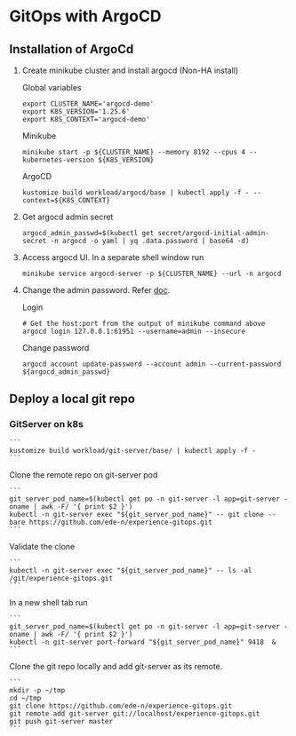 # GitOps with ArgoCD

## Installation of ArgoCd

1. Create minikube cluster and install argocd (Non-HA install)

    Global variables

    ```
    export CLUSTER_NAME='argocd-demo'
    export K8S_VERSION='1.25.6'
    export K8S_CONTEXT='argocd-demo'
    ```

    Minikube

    ```
    minikube start -p ${CLUSTER_NAME} --memory 8192 --cpus 4 --kubernetes-version ${K8S_VERSION}
    ```

    ArgoCD

    ```
    kustomize build workload/argocd/base | kubectl apply -f - --context=${K8S_CONTEXT}
    ```

2. Get argocd admin secret

    ```
    argocd_admin_passwd=$(kubectl get secret/argocd-initial-admin-secret -n argocd -o yaml | yq .data.password | base64 -d)
    ```

3. Access argocd UI. In a separate shell window run 

    ```
    minikube service argocd-server -p ${CLUSTER_NAME} --url -n argocd
    ```

4. Change the admin password. Refer [doc](https://argo-cd.readthedocs.io/en/stable/user-guide/commands/argocd_account/).

    Login

    ```
    # Get the host:port from the output of minikube command above
    argocd login 127.0.0.1:61951 --username=admin --insecure
    ```

    Change password

    ```
    argocd account update-password --account admin --current-password ${argocd_admin_passwd} 
    ```

## Deploy a local git repo

### GitServer on k8s

    ```
    kustomize build workload/git-server/base/ | kubectl apply -f -
    ```

Clone the remote repo on git-server pod

    ```
    git_server_pod_name=$(kubectl get po -n git-server -l app=git-server -oname | awk -F/ '{ print $2 }')
    kubectl -n git-server exec "${git_server_pod_name}" -- git clone --bare https://github.com/ede-n/experience-gitops.git
    ```

Validate the clone 

    ```
    kubectl -n git-server exec "${git_server_pod_name}" -- ls -al /git/experience-gitops.git
    ```

In a new shell tab run 

    ```
    git_server_pod_name=$(kubectl get po -n git-server -l app=git-server -oname | awk -F/ '{ print $2 }')
    kubectl -n git-server port-forward "${git_server_pod_name}" 9418  &
    ```

Clone the git repo locally and add git-server as its remote.

    ```
    mkdir -p ~/tmp
    cd ~/tmp
    git clone https://github.com/ede-n/experience-gitops.git
    git remote add git-server git://localhost/experience-gitops.git
    git push git-server master
    ```
